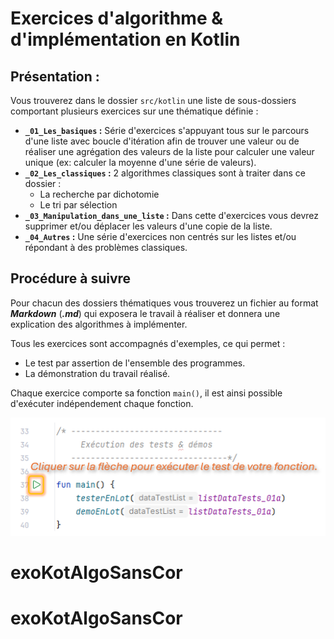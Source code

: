 # Exercices d'algorithme & d'implémentation en Kotlin

## Présentation :

Vous trouverez dans le dossier `src/kotlin` une liste de sous-dossiers comportant plusieurs exercices sur une thématique définie :

- **`_01_Les_basiques` :** Série d'exercices s'appuyant tous sur le parcours d'une liste avec boucle d'itération afin de  trouver une valeur ou de réaliser une agrégation des valeurs de la liste pour calculer une valeur unique (ex: calculer la moyenne d'une série de valeurs).
- **`_02_Les_classiques` :** 2 algorithmes classiques sont à traiter dans ce dossier : 
  - La recherche par dichotomie
  - Le tri par sélection
- **`_03_Manipulation_dans_une_liste` :** Dans cette d'exercices vous devrez supprimer et/ou déplacer les valeurs d'une copie de la liste.
- **`_04_Autres` :** Une série d'exercices non centrés sur les listes et/ou répondant à des problèmes classiques.

## Procédure à suivre

Pour chacun des dossiers thématiques vous trouverez un fichier au format ***Markdown*** (***.md***) qui exposera le travail à réaliser et donnera une explication des algorithmes à implémenter.

Tous les exercices sont accompagnés d'exemples, ce qui permet :
- Le test par assertion de l'ensemble des programmes.
- La démonstration du travail réalisé.

Chaque exercice comporte sa fonction `main()`, il est ainsi possible d'exécuter indépendement chaque fonction.

![execution_fun_main.png](readme_img/execution_fun_main.png)
# exoKotAlgoSansCor
# exoKotAlgoSansCor
